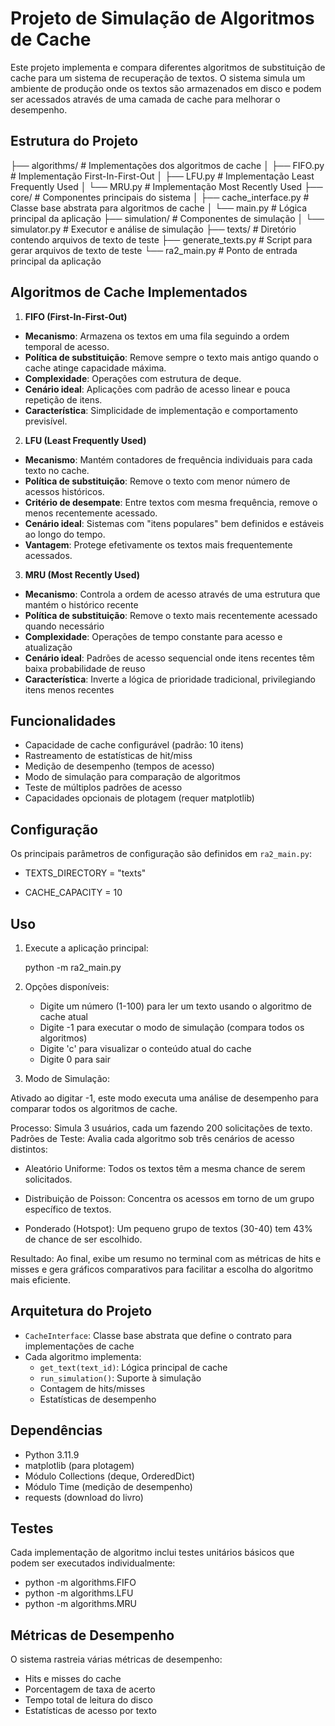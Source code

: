 # Projeto de Simulação de Algoritmos de Cache

Este projeto implementa e compara diferentes algoritmos de substituição de cache para um sistema de recuperação de textos. O sistema simula um ambiente de produção onde os textos são armazenados em disco e podem ser acessados através de uma camada de cache para melhorar o desempenho.

## Estrutura do Projeto


 ├── algorithms/           # Implementações dos algoritmos de cache
 │   ├── FIFO.py         # Implementação First-In-First-Out
 │   ├── LFU.py          # Implementação Least Frequently Used
 │   └── MRU.py          # Implementação Most Recently Used
 ├── core/                # Componentes principais do sistema
 │   ├── cache_interface.py  # Classe base abstrata para algoritmos de cache
 │   └── main.py            # Lógica principal da aplicação
 ├── simulation/          # Componentes de simulação
 │   └── simulator.py     # Executor e análise de simulação
 ├── texts/              # Diretório contendo arquivos de texto de teste
 ├── generate_texts.py   # Script para gerar arquivos de texto de teste
 └── ra2_main.py        # Ponto de entrada principal da aplicação


## Algoritmos de Cache Implementados

 1. **FIFO (First-In-First-Out)**
- **Mecanismo**: Armazena os textos em uma fila seguindo a ordem temporal de acesso.
- **Política de substituição**: Remove sempre o texto mais antigo quando o cache atinge capacidade máxima.
- **Complexidade**: Operações com estrutura de deque.
- **Cenário ideal**: Aplicações com padrão de acesso linear e pouca repetição de itens.
- **Característica**: Simplicidade de implementação e comportamento previsível.

2. **LFU (Least Frequently Used)**
- **Mecanismo**: Mantém contadores de frequência individuais para cada texto no cache.
- **Política de substituição**: Remove o texto com menor número de acessos históricos.
- **Critério de desempate**: Entre textos com mesma frequência, remove o menos recentemente acessado.
- **Cenário ideal**: Sistemas com "itens populares" bem definidos e estáveis ao longo do tempo.
- **Vantagem**: Protege efetivamente os textos mais frequentemente acessados.

3. **MRU (Most Recently Used)**
- **Mecanismo**: Controla a ordem de acesso através de uma estrutura que mantém o histórico recente
- **Política de substituição**: Remove o texto mais recentemente acessado quando necessário
- **Complexidade**: Operações de tempo constante para acesso e atualização
- **Cenário ideal**: Padrões de acesso sequencial onde itens recentes têm baixa probabilidade de reuso
- **Característica**: Inverte a lógica de prioridade tradicional, privilegiando itens menos recentes

## Funcionalidades

- Capacidade de cache configurável (padrão: 10 itens)
- Rastreamento de estatísticas de hit/miss
- Medição de desempenho (tempos de acesso)
- Modo de simulação para comparação de algoritmos
- Teste de múltiplos padrões de acesso
- Capacidades opcionais de plotagem (requer matplotlib)

## Configuração

Os principais parâmetros de configuração são definidos em `ra2_main.py`:

- TEXTS_DIRECTORY = "texts"
  
- CACHE_CAPACITY = 10


## Uso

1. Execute a aplicação principal:
  
   python -m ra2_main.py

2. Opções disponíveis:
   - Digite um número (1-100) para ler um texto usando o algoritmo de cache atual
   - Digite -1 para executar o modo de simulação (compara todos os algoritmos)
   - Digite 'c' para visualizar o conteúdo atual do cache
   - Digite 0 para sair

3. Modo de Simulação:

Ativado ao digitar -1, este modo executa uma análise de desempenho para comparar todos os algoritmos de cache.

Processo: Simula 3 usuários, cada um fazendo 200 solicitações de texto.
Padrões de Teste: Avalia cada algoritmo sob três cenários de acesso distintos:

- Aleatório Uniforme: Todos os textos têm a mesma chance de serem solicitados.

- Distribuição de Poisson: Concentra os acessos em torno de um grupo específico de textos.

- Ponderado (Hotspot): Um pequeno grupo de textos (30-40) tem 43% de chance de ser escolhido.

Resultado: Ao final, exibe um resumo no terminal com as métricas de hits e misses e gera gráficos comparativos para facilitar a escolha do algoritmo mais eficiente.

## Arquitetura do Projeto

- `CacheInterface`: Classe base abstrata que define o contrato para implementações de cache
- Cada algoritmo implementa:
  - `get_text(text_id)`: Lógica principal de cache
  - `run_simulation()`: Suporte à simulação
  - Contagem de hits/misses
  - Estatísticas de desempenho

## Dependências

- Python 3.11.9
- matplotlib (para plotagem)
- Módulo Collections (deque, OrderedDict)
- Módulo Time (medição de desempenho)
- requests (download do livro)

## Testes

Cada implementação de algoritmo inclui testes unitários básicos que podem ser executados individualmente:

- python -m algorithms.FIFO
- python -m algorithms.LFU
- python -m algorithms.MRU


## Métricas de Desempenho

O sistema rastreia várias métricas de desempenho:
- Hits e misses do cache
- Porcentagem de taxa de acerto
- Tempo total de leitura do disco
- Estatísticas de acesso por texto

